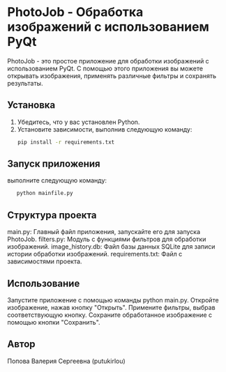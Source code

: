 # PhotoJob - Обработка изображений с использованием PyQt

PhotoJob - это простое приложение для обработки изображений с использованием PyQt. С помощью этого приложения вы можете открывать изображения, применять различные фильтры и сохранять результаты.

## Установка

1. Убедитесь, что у вас установлен Python.
2. Установите зависимости, выполнив следующую команду:
   ```bash
   pip install -r requirements.txt

## Запуск приложения
выполните следующую команду:
```bash
   python mainfile.py
```

## Структура проекта
main.py: Главный файл приложения, запускайте его для запуска PhotoJob.
filters.py: Модуль с функциями фильтров для обработки изображений.
image_history.db: Файл базы данных SQLite для записи истории обработки изображений.
requirements.txt: Файл с зависимостями проекта.

## Использование
Запустите приложение с помощью команды python main.py.
Откройте изображение, нажав кнопку "Открыть".
Примените фильтры, выбрав соответствующую кнопку.
Сохраните обработанное изображение с помощью кнопки "Сохранить".

## Автор
Попова Валерия Сергеевна (putukirlou)
